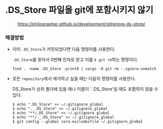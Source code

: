 # .DS_Store 파일을 git에 포함시키지 않기

> https://philographer.github.io/development/gitignore-ds-store/

### 해결방법

- 이미 `.DS_Store`가 커밋되었다면 다음 명령어를 사용한다.

  `.DS_Store`를 찾아서 0번째 인자로 받고 이를 `$ git rm`하는 명령이다.

  ```shell
  find . -name .DS_Store -print0 | xargs -0 git rm --ignore-unmatch
  ```

- 모든 `repository`에서 제거하고 싶을 때는 다음의 명령어를 사용한다.

  DS_Store가 상위 폴더에 있을 때나 이름이 '..DS_Store'일 때도 포함하지 않을 수 있다.

  ```shell
  $ echo ".DS_Store" >> ~/.gitignore_global
  $ echo "._.DS_Store" >> ~/.gitignore_global
  $ echo "**/.DS_Store" >> ~/.gitignore_global
  $ echo "**/._.DS_Store" >> ~/.gitignore_global
  $ git config --global core.excludesfile ~/.gitignore_global
  ```

